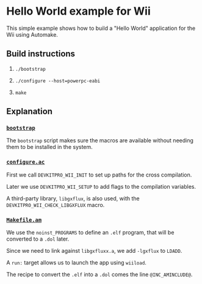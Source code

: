 # Hello World example for Wii

This simple example shows how to build a "Hello World" application for the Wii using
Automake.


## Build instructions

1. `./bootstrap`

2. `./configure --host=powerpc-eabi`

3. `make`


## Explanation

### [`bootstrap`](bootstrap)

The `bootstrap` script makes sure the macros are available without needing them
to be installed in the system.


### [`configure.ac`](configure.ac)

First we call `DEVKITPRO_WII_INIT` to set up paths for the cross compilation.

Later we use `DEVKITPRO_WII_SETUP` to add flags to the compilation variables.

A third-party library, `libgxflux`, is also used, with the `DEVKITPRO_WII_CHECK_LIBGXFLUX`
macro.


### [`Makefile.am`](Makefile.am)

We use the `noinst_PROGRAMS` to define an `.elf` program, that will be converted to a `.dol` later.

Since we need to link against `libgxfluxx.a`, we add `-lgxflux` to `LDADD`.

A `run:` target allows us to launch the app using `wiiload`.

The recipe to convert the `.elf` into a `.dol` comes the line `@INC_AMINCLUDE@`.
